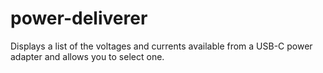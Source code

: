 # power-deliverer
Displays a list of the voltages and currents available from a USB-C power adapter and allows you to select one.
